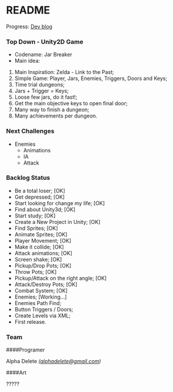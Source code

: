 # README #

Progress: [Dev blog](http://alphadelete.tumblr.com/)

### Top Down - Unity2D Game ###

* Codename: Jar Breaker
* Main idea:

1. Main Inspiration: Zelda - Link to the Past;
2. Simple Game: Player, Jars, Enemies, Triggers, Doors and Keys;
3. Time trial dungeons;
4. Jars + Trigger = Keys;
5. Loose few jars, do it fast!;
6. Get the main objective keys to open final door;
7. Many way to finish a dungeon;
8. Many achievements per dungeon.

### Next Challenges ###

+ Enemies
    * Animations
    * IA
    * Attack

### Backlog Status ###

* Be a total loser; [OK]
* Get depressed; [OK]
* Start looking for change my life; [OK]
* Find about Unity3d; [OK]
* Start study; [OK]
* Create a New Project in Unity; [OK]
* Find Sprites; [OK]
* Animate Sprites; [OK]
* Player Movement; [OK]
* Make it collide; [OK]
* Attack animations; [OK]
* Screen shake; [OK]
* Pickup/Drop Pots; [OK]
* Throw Pots; [OK]
* Pickup/Attack on the right angle; [OK]
* Attack/Destroy Pots; [OK]
* Combat System; [OK]
* Enemies; [Working...]
* Enemies Path Find;
* Button Triggers / Doors;
* Create Levels via XML;
* First release.

### Team ###

####Programer

Alpha Delete _(alphadelete@gmail.com)_

####Art

?????
